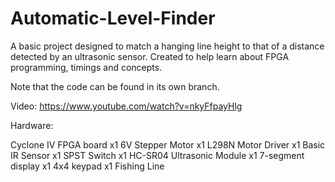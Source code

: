 # Automatic-Level-Finder
A basic project designed to match a hanging line height to that of a distance detected by an ultrasonic sensor. Created to help learn about FPGA programming, timings and concepts.

Note that the code can be found in its own branch.

Video: https://www.youtube.com/watch?v=nkyFfpayHlg

Hardware:

Cyclone IV FPGA board x1
6V Stepper Motor x1
L298N Motor Driver x1
Basic IR Sensor x1
SPST Switch x1
HC-SR04 Ultrasonic Module x1
7-segment display x1
4x4 keypad x1
Fishing Line

